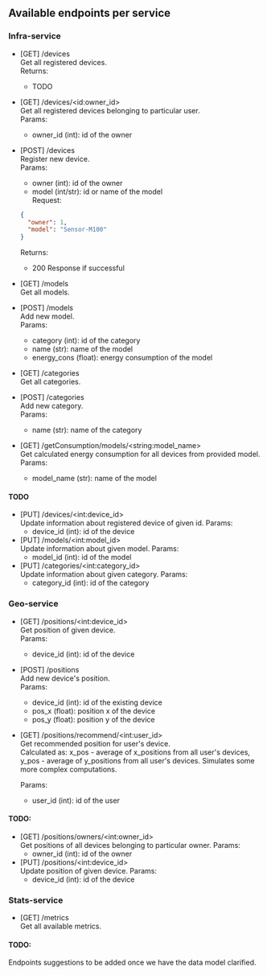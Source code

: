 ## Available endpoints per service

### Infra-service

- [GET] /devices \
  Get all registered devices. \
  Returns:
  - TODO
- [GET] /devices/\<id:owner_id> \
   Get all registered devices belonging to particular user. \
   Params:
  - owner_id (int): id of the owner
- [POST] /devices \
  Register new device. \
  Params:

  - owner (int): id of the owner
  - model (int/str): id or name of the model \
    Request:

  ```json
  {
    "owner": 1,
    "model": "Sensor-M100"
  }
  ```

  Returns:

  - 200 Response if successful

- [GET] /models \
  Get all models.
- [POST] /models \
   Add new model. \
  Params:
  - category (int): id of the category
  - name (str): name of the model
  - energy_cons (float): energy consumption of the model
- [GET] /categories \
  Get all categories.
- [POST] /categories \
   Add new category. \
  Params:
  - name (str): name of the category
- [GET] /getConsumption/models/\<string:model_name\> \
   Get calculated energy consumption for all devices from provided model. \
  Params:
  - model_name (str): name of the model

#### TODO

- [PUT] /devices/\<int:device_id\> \
   Update information about registered device of given id.
  Params:
  - device_id (int): id of the device
- [PUT] /models/\<int:model_id\> \
   Update information about given model.
  Params:
  - model_id (int): id of the model
- [PUT] /categories/\<int:category_id\> \
   Update information about given category.
  Params:
  - category_id (int): id of the category

### Geo-service

- [GET] /positions/\<int:device_id\> \
  Get position of given device. \
  Params:
  - device_id (int): id of the device
- [POST] /positions \
  Add new device's position. \
  Params:
  - device_id (int): id of the existing device
  - pos_x (float): position x of the device
  - pos_y (float): position y of the device
- [GET] /positions/recommend/\<int:user_id> \
  Get recommended position for user's device. \
  Calculated as: x_pos - average of x_positions from all user's devices, y_pos - average of y_positions from all user's devices. Simulates some more complex computations.

  Params:

  - user_id (int): id of the user

#### TODO:

- [GET] /positions/owners/\<int:owner_id\> \
  Get positions of all devices belonging to particular owner.
  Params:
  - owner_id (int): id of the owner
- [PUT] /positions/\<int:device_id\> \
   Update position of given device.
  Params:
  - device_id (int): id of the device

### Stats-service

- [GET] /metrics \
  Get all available metrics.

#### TODO:

Endpoints suggestions to be added once we have the data model clarified.
